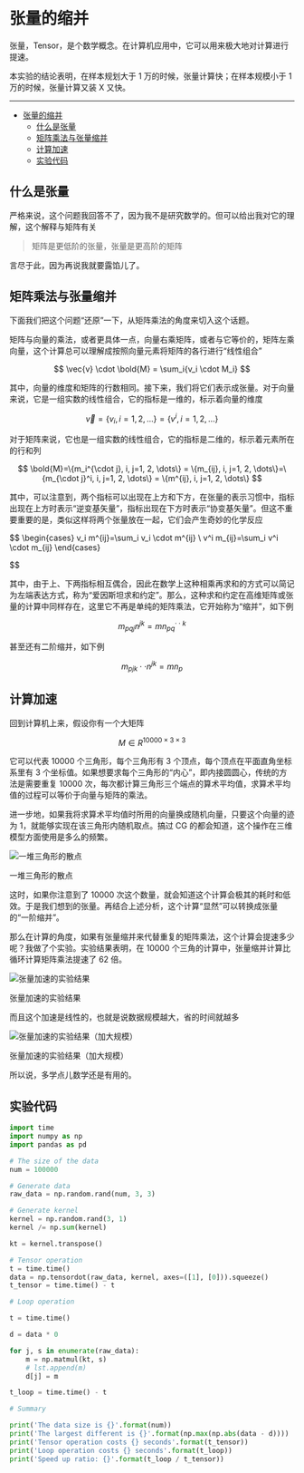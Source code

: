 # 张量的缩并

张量，Tensor，是个数学概念。在计算机应用中，它可以用来极大地对计算进行提速。

本实验的结论表明，在样本规划大于 1 万的时候，张量计算快；在样本规模小于 1 万的时候，张量计算又装 X 又快。

---

-   [张量的缩并](#张量的缩并)
    -   [什么是张量](#什么是张量)
    -   [矩阵乘法与张量缩并](#矩阵乘法与张量缩并)
    -   [计算加速](#计算加速)
    -   [实验代码](#实验代码)

## 什么是张量

严格来说，这个问题我回答不了，因为我不是研究数学的。但可以给出我对它的理解，这个解释与矩阵有关

> 矩阵是更低阶的张量，张量是更高阶的矩阵

言尽于此，因为再说我就要露馅儿了。

## 矩阵乘法与张量缩并

下面我们把这个问题“还原”一下，从矩阵乘法的角度来切入这个话题。

矩阵与向量的乘法，或者更具体一点，向量右乘矩阵，或者与它等价的，矩阵左乘向量，这个计算总可以理解成按照向量元素将矩阵的各行进行“线性组合”

$$
\vec{v} \cdot \bold{M} = \sum_i{v_i \cdot M_i}
$$

其中，向量的维度和矩阵的行数相同。接下来，我们将它们表示成张量。对于向量来说，它是一组实数的线性组合，它的指标是一维的，标示着向量的维度

$$
\vec{v} = \{v_i, i =1, 2, \dots\}= \{v^i, i =1, 2, \dots\}
$$

对于矩阵来说，它也是一组实数的线性组合，它的指标是二维的，标示着元素所在的行和列

$$
\bold{M}=\{m_i^{\cdot j}, i, j=1, 2, \dots\} = \{m_{ij}, i, j=1, 2, \dots\}=\{m_{\cdot j}^i, i, j=1, 2, \dots\} = \{m^{ij}, i, j=1, 2, \dots\}
$$

其中，可以注意到，两个指标可以出现在上方和下方，在张量的表示习惯中，指标出现在上方时表示“逆变基矢量”，指标出现在下方时表示“协变基矢量”。但这不重要重要的是，类似这样将两个张量放在一起，它们会产生奇妙的化学反应

$$
\begin{cases}
v_i m^{ij}=\sum_i v_i \cdot m^{ij} \\
v^i m_{ij}=\sum_i v^i \cdot m_{ij}
\end{cases}


$$

其中，由于上、下两指标相互偶合，因此在数学上这种相乘再求和的方式可以简记为左端表达方式，称为“爱因斯坦求和约定”。那么，这种求和约定在高维矩阵或张量的计算中同样存在，这里它不再是单纯的矩阵乘法，它开始称为“缩并”，如下例

$$
m_{pqj}n^{jk} = {mn}_{pq}^{\cdot \cdot k}
$$

甚至还有二阶缩并，如下例

$$
m_{pjk} \cdot \cdot n^{jk} = {mn}_p
$$

## 计算加速

回到计算机上来，假设你有一个大矩阵

$$
M \in R^{10000 \times 3 \times 3}
$$

它可以代表 10000 个三角形，每个三角形有 3 个顶点，每个顶点在平面直角坐标系里有 3 个坐标值。如果想要求每个三角形的“内心”，即内接圆圆心，传统的方法是需要重复 10000 次，每次都计算三角形三个端点的算术平均值，求算术平均值的过程可以等价于向量与矩阵的乘法。

进一步地，如果我将求算术平均值时所用的向量换成随机向量，只要这个向量的迹为 1，就能够实现在该三角形内随机取点。搞过 CG 的都会知道，这个操作在三维模型方面使用是多么的频繁。

![一堆三角形的散点](%E5%BC%A0%E9%87%8F%E7%9A%84%E7%BC%A9%E5%B9%B6%204efb669750b54e59b751845670994b5b/Untitled.png)

一堆三角形的散点

这时，如果你注意到了 10000 次这个数量，就会知道这个计算会极其的耗时和低效。于是我们想到的张量。再结合上述分析，这个计算“显然”可以转换成张量的“一阶缩并”。

那么在计算的角度，如果有张量缩并来代替重复的矩阵乘法，这个计算会提速多少呢？我做了个实验。实验结果表明，在 10000 个三角的计算中，张量缩并计算比循环计算矩阵乘法提速了 62 倍。

![张量加速的实验结果](%E5%BC%A0%E9%87%8F%E7%9A%84%E7%BC%A9%E5%B9%B6%204efb669750b54e59b751845670994b5b/Untitled%201.png)

张量加速的实验结果

而且这个加速是线性的，也就是说数据规模越大，省的时间就越多

![张量加速的实验结果（加大规模）](%E5%BC%A0%E9%87%8F%E7%9A%84%E7%BC%A9%E5%B9%B6%204efb669750b54e59b751845670994b5b/Untitled%202.png)

张量加速的实验结果（加大规模）

所以说，多学点儿数学还是有用的。

## 实验代码

```python
import time
import numpy as np
import pandas as pd

# The size of the data
num = 100000

# Generate data
raw_data = np.random.rand(num, 3, 3)

# Generate kernel
kernel = np.random.rand(3, 1)
kernel /= np.sum(kernel)

kt = kernel.transpose()

# Tensor operation
t = time.time()
data = np.tensordot(raw_data, kernel, axes=([1], [0])).squeeze()
t_tensor = time.time() - t

# Loop operation

t = time.time()

d = data * 0

for j, s in enumerate(raw_data):
    m = np.matmul(kt, s)
    # lst.append(m)
    d[j] = m

t_loop = time.time() - t

# Summary

print('The data size is {}'.format(num))
print('The largest different is {}'.format(np.max(np.abs(data - d))))
print('Tensor operation costs {} seconds'.format(t_tensor))
print('Loop operation costs {} seconds'.format(t_loop))
print('Speed up ratio: {}'.format(t_loop / t_tensor))
```
